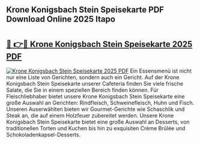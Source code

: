 ## Krone Konigsbach Stein Speisekarte PDF Download Online 2025 Itapo

# <h2><a href="http://gc5ken.nevu.top/?p=Krone+Konigsbach+Stein+Speisekarte">🔗 👉🔴 Krone Konigsbach Stein Speisekarte 2025 PDF</a></h2>

[![Krone Konigsbach Stein Speisekarte 2025 PDF](https://i.imgur.com/dBaPXMq.png)](http://gc5ken.nevu.top/?p=Krone+Konigsbach+Stein+Speisekarte)
Ein Essensmenü ist nicht nur eine Liste von Gerichten, sondern auch ein Gericht. Auf der Krone Konigsbach Stein Speisekarte unserer Cafeteria finden Sie viele frische Salate, die Sie in einem speziellen Bereich finden können. Für Fleischliebhaber bietet unsere Krone Konigsbach Stein Speisekarte eine große Auswahl an Gerichten: Rindfleisch, Schweinefleisch, Huhn und Fisch. Unseren Auserwählten bieten wir Gourmet-Gerichte wie Schaschlik und Steak an, die auf einem Holzfeuer zubereitet werden. Unsere Krone Konigsbach Stein Speisekarte bietet eine große Auswahl an Desserts, von traditionellen Torten und Kuchen bis hin zu exquisiten Crème Brûlée und Schokoladenkapsel-Desserts.
